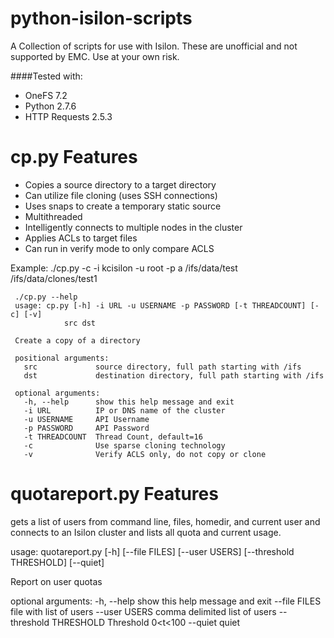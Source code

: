 python-isilon-scripts
=================

A Collection of scripts for use with Isilon.  These are unofficial and not supported
by EMC.  Use at your own risk.


####Tested with:

- OneFS 7.2
- Python 2.7.6
- HTTP Requests 2.5.3


cp.py Features
==============
- Copies a source directory to a target directory
- Can utilize file cloning (uses SSH connections)
- Uses snaps to create a temporary static source
- Multithreaded
- Intelligently connects to multiple nodes in the cluster
- Applies ACLs to target files
- Can run in verify mode to only compare ACLS

Example: ./cp.py -c -i kcisilon -u root -p a /ifs/data/test /ifs/data/clones/test1

```
 ./cp.py --help  
 usage: cp.py [-h] -i URL -u USERNAME -p PASSWORD [-t THREADCOUNT] [-c] [-v]  
            src dst  
 
 Create a copy of a directory 
  
 positional arguments:  
   src             source directory, full path starting with /ifs  
   dst             destination directory, full path starting with /ifs  
 
 optional arguments:  
   -h, --help      show this help message and exit  
   -i URL          IP or DNS name of the cluster  
   -u USERNAME     API Username  
   -p PASSWORD     API Password  
   -t THREADCOUNT  Thread Count, default=16  
   -c              Use sparse cloning technology  
   -v              Verify ACLS only, do not copy or clone  
```

quotareport.py Features
=========================
gets a list of users from command line, files, homedir, and current user and connects to
an Isilon cluster and lists all quota and current usage.

usage: quotareport.py [-h] [--file FILES] [--user USERS]
                      [--threshold THRESHOLD] [--quiet]

Report on user quotas

optional arguments:
  -h, --help            show this help message and exit
  --file FILES          file with list of users
  --user USERS          comma delimited list of users
  --threshold THRESHOLD
                        Threshold 0<t<100
  --quiet               quiet

